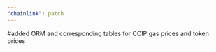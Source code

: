 ```yaml
---
"chainlink": patch
---
```


#added ORM and corresponding tables for CCIP gas prices and token prices
